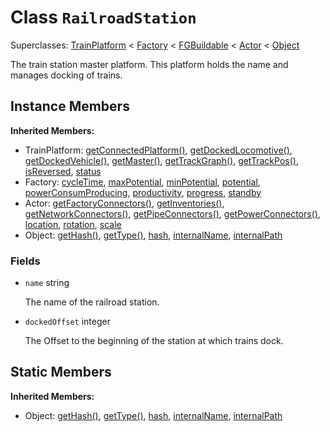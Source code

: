 # Class <code>RailroadStation</code>

Superclasses: <a href="TrainPlatform.md">TrainPlatform</a> < <a href="Factory.md">Factory</a> < <a href="FGBuildable.md">FGBuildable</a> < <a href="Actor.md">Actor</a> < <a href="Object.md">Object</a>

The train station master platform. This platform holds the name and manages docking of trains.
## Instance Members
<b>Inherited Members:</b>
- TrainPlatform: <a href="TrainPlatform.md#user-content-get-connected-platform">getConnectedPlatform()</a>, <a href="TrainPlatform.md#user-content-get-docked-locomotive">getDockedLocomotive()</a>, <a href="TrainPlatform.md#user-content-get-docked-vehicle">getDockedVehicle()</a>, <a href="TrainPlatform.md#user-content-get-master">getMaster()</a>, <a href="TrainPlatform.md#user-content-get-track-graph">getTrackGraph()</a>, <a href="TrainPlatform.md#user-content-get-track-pos">getTrackPos()</a>, <a href="TrainPlatform.md#user-content-is-reversed">isReversed</a>, <a href="TrainPlatform.md#user-content-status">status</a>
- Factory: <a href="Factory.md#user-content-cycle-time">cycleTime</a>, <a href="Factory.md#user-content-max-potential">maxPotential</a>, <a href="Factory.md#user-content-min-potential">minPotential</a>, <a href="Factory.md#user-content-potential">potential</a>, <a href="Factory.md#user-content-power-consum-producing">powerConsumProducing</a>, <a href="Factory.md#user-content-productivity">productivity</a>, <a href="Factory.md#user-content-progress">progress</a>, <a href="Factory.md#user-content-standby">standby</a>
- Actor: <a href="Actor.md#user-content-get-factory-connectors">getFactoryConnectors()</a>, <a href="Actor.md#user-content-get-inventories">getInventories()</a>, <a href="Actor.md#user-content-get-network-connectors">getNetworkConnectors()</a>, <a href="Actor.md#user-content-get-pipe-connectors">getPipeConnectors()</a>, <a href="Actor.md#user-content-get-power-connectors">getPowerConnectors()</a>, <a href="Actor.md#user-content-location">location</a>, <a href="Actor.md#user-content-rotation">rotation</a>, <a href="Actor.md#user-content-scale">scale</a>
- Object: <a href="Object.md#user-content-get-hash">getHash()</a>, <a href="Object.md#user-content-get-type">getType()</a>, <a href="Object.md#user-content-hash">hash</a>, <a href="Object.md#user-content-internal-name">internalName</a>, <a href="Object.md#user-content-internal-path">internalPath</a>
### Fields
- <code id="name">name</code> string

  The name of the railroad station.
- <code id="docked-offset">dockedOffset</code> integer

  The Offset to the beginning of the station at which trains dock.
## Static Members
<b>Inherited Members:</b>
- Object: <a href="Object.md#user-content-s-get-hash">getHash()</a>, <a href="Object.md#user-content-s-get-type">getType()</a>, <a href="Object.md#user-content-s-hash">hash</a>, <a href="Object.md#user-content-s-internal-name">internalName</a>, <a href="Object.md#user-content-s-internal-path">internalPath</a>